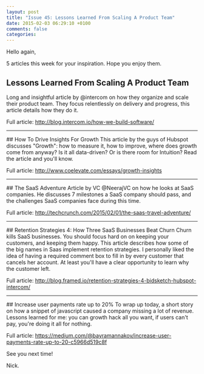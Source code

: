 ```yaml
---
layout: post
title: "Issue 45: Lessons Learned From Scaling A Product Team"
date: 2015-02-03 06:29:10 +0100
comments: false
categories: 
---
```

Hello again,

5 articles this week for your inspiration. Hope you enjoy them.

## Lessons Learned From Scaling A Product Team
Long and insightful article by @intercom on how they organize and scale their product team. They focus relentlessly on delivery and progress, this article details how they do it.

Full article: http://blog.intercom.io/how-we-build-software/
<hr>
## How To Drive Insights For Growth
This article by the guys of Hubspot discusses "Growth": how to measure it, how to improve, where does growth come from anyway? Is it all data-driven? Or is there room for Intuition? Read the article and you'll know.

Full article: http://www.coelevate.com/essays/growth-insights
<hr>
## The SaaS Adventure
Article by VC @NeerajVC on how he looks at SaaS companies. He discusses 7 milestones a SaaS company should pass, and the challenges SaaS companies face during this time. 

Full article: http://techcrunch.com/2015/02/01/the-saas-travel-adventure/
<hr>
## Retention Strategies 4: How Three SaaS Businesses Beat Churn
Churn kills SaaS businesses. You should focus hard on on keeping your customers, and keeping them happy. This article describes how some of the big names in Saas implement retention strategies. I personally liked the idea of having a required comment box to fill in by every customer that cancels her account. At least you'll have a clear opportunity to learn why the customer left.

Full article: http://blog.framed.io/retention-strategies-4-bidsketch-hubspot-intercom/
<hr>
## Increase user payments rate up to 20%
To wrap up today, a short story on how a snippet of javascript caused a company missing a lot of revenue. Lessons learned for me: you can growth hack all you want, if users can't pay, you're doing it all for nothing.

Full article: https://medium.com/@bayramannakov/increase-user-payments-rate-up-to-20-c5966d519c8f

See you next time!

Nick.
